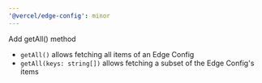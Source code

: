 ```yaml
---
'@vercel/edge-config': minor
---
```


Add getAll() method

- `getAll()` allows fetching all items of an Edge Config
- `getAll(keys: string[])` allows fetching a subset of the Edge Config's items
